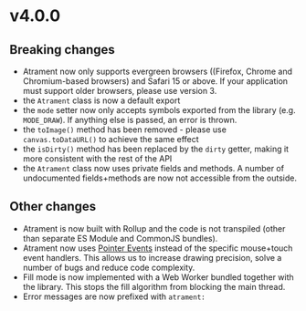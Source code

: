 # v4.0.0

## Breaking changes

- Atrament now only supports evergreen browsers ((Firefox, Chrome and Chromium-based browsers)
  and Safari 15 or above. If your application must support older browsers, please use version 3.
- the `Atrament` class is now a default export
- the `mode` setter now only accepts symbols exported from the library (e.g. `MODE_DRAW`). If anything else is passed, an error is thrown.
- the `toImage()` method has been removed - please use `canvas.toDataURL()` to achieve the same effect
- the `isDirty()` method has been replaced by the `dirty` getter, making it more consistent with the rest of the API
- the `Atrament` class now uses private fields and methods. A number of undocumented fields+methods are now not accessible from the outside.

## Other changes

- Atrament is now built with Rollup and the code is not transpiled (other than separate ES Module and CommonJS bundles).
- Atrament now uses [Pointer Events](https://w3c.github.io/pointerevents/) instead of the specific mouse+touch event handlers. This allows us to increase drawing precision, solve a number of bugs and reduce code complexity.
- Fill mode is now implemented with a Web Worker bundled together with the library. This stops the fill algorithm from blocking the main thread.
- Error messages are now prefixed with `atrament: `
